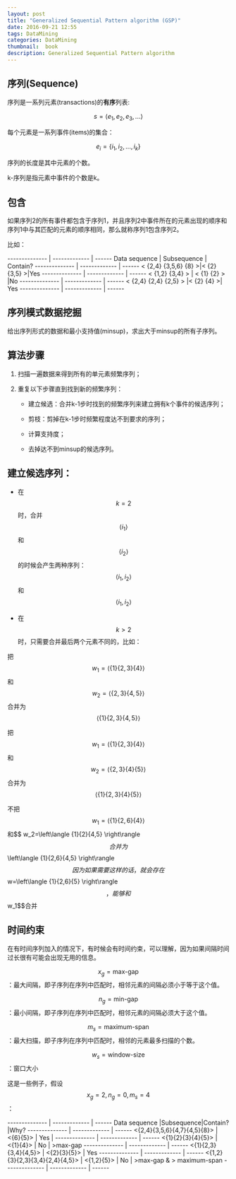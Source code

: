 ```yaml
---
layout: post
title: "Generalized Sequential Pattern algorithm (GSP)"
date: 2016-09-21 12:55
tags: DataMining
categories: DataMining
thumbnail:  book
description: Generalized Sequential Pattern algorithm
---
```


## 序列(Sequence)

序列是一系列元素(transactions)的**有序**列表:

$$ s = \left\langle e_1, e_2, e_3, ...  \right\rangle $$

每个元素是一系列事件(items)的集合：

$$ e_i = \{i_1, i_2, ..., i_k\} $$

序列的长度是其中元素的个数。

k-序列是指元素中事件的个数是k。

## 包含

如果序列2的所有事件都包含于序列1，并且序列2中事件所在的元素出现的顺序和序列1中与其匹配的元素的顺序相同，那么就称序列1包含序列2。

比如：

-------------- | ------------- | ------
Data sequence  |  Subsequence  |  Contain?
-------------- | ------------- | ------
< {2,4} {3,5,6} {8} >|< {2} {3,5} >|Yes
-------------- | ------------- | ------
< {1,2} {3,4} > | < {1} {2} > |No
-------------- | ------------- | ------
< {2,4} {2,4} {2,5} > |< {2} {4} >| Yes
-------------- | ------------- | ------

## 序列模式数据挖掘

给出序列形式的数据和最小支持值(minsup)，求出大于minsup的所有子序列。

## 算法步骤

1. 扫描一遍数据来得到所有的单元素频繁序列；

2. 重复以下步骤直到找到新的频繁序列：

	- 建立候选：合并k-1步时找到的频繁序列来建立拥有k个事件的候选序列；

	- 剪枝：剪掉在k-1步时频繁程度达不到要求的序列；

	- 计算支持度；

	- 去掉达不到minsup的候选序列。

## 建立候选序列：

- 在$$k=2$$时，合并$$\left\langle{i_1}\right\rangle$$和$$\left\langle{i_2}\right\rangle$$的时候会产生两种序列：$$\left\langle{i_1}, {i_2}\right\rangle$$和$$\left\langle{i_1, i_2}\right\rangle$$

- 在$$k>2$$时，只需要合并最后两个元素不同的，比如：

把$$ w_1=\left\langle \{1\}\{2,3\}\{4\} \right\rangle $$和$$ w_2=\left\langle \{2,3\}\{4,5\}\right\rangle $$ 合并为$$ \left\langle \{1\}\{2,3\}\{4,5\} \right\rangle $$

把$$ w_1=\left\langle \{1\}\{2,3\}\{4\} \right\rangle $$和$$ w_2=\left\langle \{2,3\}\{4\}\{5\}\right\rangle $$ 合并为$$ \left\langle \{1\}\{2,3\}\{4\}\{5\} \right\rangle $$

不把$$ w_1=\left\langle \{1\}\{2,6\}\{4\} \right\rangle $$和$$ w_2=\left\langle \{1}{2}{4,5} \right\rangle $$ 合并为$$ \left\langle \{1\}\{2,6\}\{4,5\} \right\rangle $$因为如果需要这样的话，就会存在$$ w=\left\langle \{1\}\{2,6\}\{5\} \right\rangle $$，能够和$$w_1$$合并

## 时间约束

在有时间序列加入的情况下，有时候会有时间约束，可以理解，因为如果间隔时间过长很有可能会出现无用的信息。

$$x_g=\text{max-gap}$$：最大间隔，即子序列在序列中匹配时，相邻元素的间隔必须小于等于这个值。

$$n_g=\text{min-gap}$$：最小间隔，即子序列在序列中匹配时，相邻元素的间隔必须大于这个值。

$$m_s=\text{maximum-span}$$：最大扫描，即子序列在序列中匹配时，相邻的元素最多扫描的个数。

$$w_s=\text{window-size}$$：窗口大小

这是一些例子，假设$$x_g=2,n_g=0,m_s=4$$：

-------------- | ------------- | ------
Data sequence  |Subsequence|Contain?|Why?
-------------- | ------------- | ------
<{2,4}{3,5,6}{4,7}{4,5}{8}> | <{6}{5}> | Yes |
-------------- | ------------- | ------
<{1}{2}{3}{4}{5}> | <{1}{4}> | No | >max-gap
-------------- | ------------- | ------
<{1}{2,3}{3,4}{4,5}> | <{2}{3}{5}> | Yes
-------------- | ------------- | ------
<{1,2}{3}{2,3}{3,4}{2,4}{4,5}> | <{1,2}{5}> | No | >max-gap & > maximum-span
-------------- | ------------- | ------
